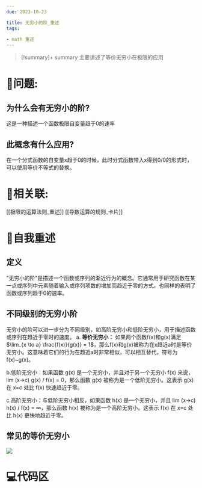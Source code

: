 ```yaml
---
due: 2023-10-23 

title: 无穷小的阶_重述
tags:
 
- math 重述
---
```



> [!summary]+ summary
> 主要讲述了等价无穷小在极限的应用


# 🤔问题:
## 为什么会有无穷小的阶?
这是一种描述一个函数极限自变量趋于0的速率
## 此概念有什么应用?
在一个分式函数的自变量x趋于0的时候，此时分式函数带入x得到0/0的形式时，可以使用等价不等式的替换。

# 🤔相关联:
[[极限的运算法则_重述]]
[[导数运算的规则_卡片]]


# 📘自我重述
## 定义
"无穷小的阶"是描述一个函数或序列的渐近行为的概念。它通常用于研究函数在某一点或序列中元素随着输入或序列项数的增加而趋近于零的方式。也同样的表明了函数或序列趋于0的速率。

## 不同级别的无穷小阶
无穷小的阶可以进一步分为不同级别，如高阶无穷小和低阶无穷小，用于描述函数或序列在趋近于零时的速度。
a. **等价无穷小：** 如果两个函数f(x)和g(x)满足$\lim_{x \to a} \frac{f(x)}{g(x)} = 1$，那么f(x)和g(x)被称为在x趋近a时是等价无穷小。这意味着它们的行为在趋近a时非常相似，可以相互替代，符号为f(x)~g(x)。

b.低阶无穷小：如果函数 g(x) 是一个无穷小，并且对于另一个无穷小 f(x) 来说，lim (x→c) g(x) / f(x) = 0，那么函数 g(x) 被称为是一个低阶无穷小。这表示 g(x) 在 x=c 处比 f(x) 快速趋近于零。

c.高阶无穷小：与低阶无穷小相反，如果函数 h(x) 是一个无穷小，并且 lim (x→c) h(x) / f(x) = ∞，那么函数 h(x) 被称为是一个高阶无穷小。这表示 f(x) 在 x=c 处比 h(x)  更快地趋近于零。

## 常见的等价无穷小
![](https://pica.zhimg.com/80/v2-209248d85283f644d189f0b11b133b98_720w.webp?source=1940ef5c)

# 💻代码区